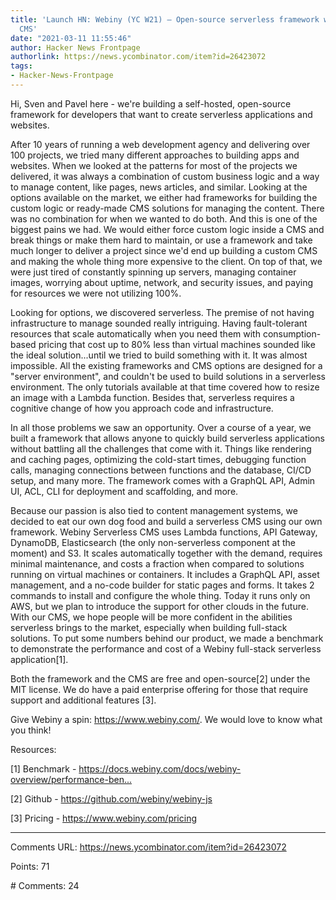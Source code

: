 ```yaml
---
title: 'Launch HN: Webiny (YC W21) – Open-source serverless framework with a drop-in
  CMS'
date: "2021-03-11 11:55:46"
author: Hacker News Frontpage
authorlink: https://news.ycombinator.com/item?id=26423072
tags:
- Hacker-News-Frontpage
---
```


<p>Hi, Sven and Pavel here - we're building a self-hosted, open-source framework for developers that want to create serverless applications and websites.<p>After 10 years of running a web development agency and delivering over 100 projects, we tried many different approaches to building apps and websites. When we looked at the patterns for most of the projects we delivered, it was always a combination of custom business logic and a way to manage content, like pages, news articles, and similar. Looking at the options available on the market, we either had frameworks for building the custom logic or ready-made CMS solutions for managing the content. There was no combination for when we wanted to do both. And this is one of the biggest pains we had. We would either force custom logic inside a CMS and break things or make them hard to maintain, or use a framework and take much longer to deliver a project since we'd end up building a custom CMS and making the whole thing more expensive to the client. On top of that, we were just tired of constantly spinning up servers, managing container images, worrying about uptime, network, and security issues, and paying for resources we were not utilizing 100%.<p>Looking for options, we discovered serverless. The premise of not having infrastructure to manage sounded really intriguing. Having fault-tolerant resources that scale automatically when you need them with consumption-based pricing that cost up to 80% less than virtual machines sounded like the ideal solution...until we tried to build something with it. It was almost impossible. All the existing frameworks and CMS options are designed for a "server environment", and couldn't be used to build solutions in a serverless environment. The only tutorials available at that time covered how to resize an image with a Lambda function. Besides that, serverless requires a cognitive change of how you approach code and infrastructure.<p>In all those problems we saw an opportunity. Over a course of a year, we built a framework that allows anyone to quickly build serverless applications without battling all the challenges that come with it. Things like rendering and caching pages, optimizing the cold-start times, debugging function calls, managing connections between functions and the database, CI/CD setup, and many more. The framework comes with a GraphQL API, Admin UI, ACL, CLI for deployment and scaffolding, and more.<p>Because our passion is also tied to content management systems, we decided to eat our own dog food and build a serverless CMS using our own framework. Webiny Serverless CMS uses Lambda functions, API Gateway, DynamoDB, Elasticsearch (the only non-serverless component at the moment) and S3. It scales automatically together with the demand, requires minimal maintenance, and costs a fraction when compared to solutions running on virtual machines or containers. It includes a GraphQL API, asset management, and a no-code builder for static pages and forms. It takes 2 commands to install and configure the whole thing. Today it runs only on AWS, but we plan to introduce the support for other clouds in the future. With our CMS, we hope people will be more confident in the abilities serverless brings to the market, especially when building full-stack solutions. To put some numbers behind our product, we made a benchmark to demonstrate the performance and cost of a Webiny full-stack serverless application[1].<p>Both the framework and the CMS are free and open-source[2] under the MIT license. We do have a paid enterprise offering for those that require support and additional features [3].<p>Give Webiny a spin: <a href="https://www.webiny.com/" rel="nofollow">https://www.webiny.com/</a>. We would love to know what you think!<p>Resources:<p>[1] Benchmark - <a href="https://docs.webiny.com/docs/webiny-overview/performance-benchmark/introduction" rel="nofollow">https://docs.webiny.com/docs/webiny-overview/performance-ben...</a><p>[2] Github - <a href="https://github.com/webiny/webiny-js" rel="nofollow">https://github.com/webiny/webiny-js</a><p>[3] Pricing - <a href="https://www.webiny.com/pricing" rel="nofollow">https://www.webiny.com/pricing</a></p>
<hr>
<p>Comments URL: <a href="https://news.ycombinator.com/item?id=26423072">https://news.ycombinator.com/item?id=26423072</a></p>
<p>Points: 71</p>
<p># Comments: 24</p>
